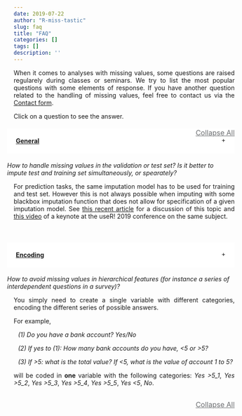 ```yaml
---
date: 2019-07-22
author: "R-miss-tastic"
slug: faq
title: "FAQ"
categories: []
tags: []
description: ''
---
```



<p align="justify">When it comes to analyses with missing values, some questions are raised regularely during classes or seminars. We try to list the most popular questions with some elements of response. If you have another question related to the handling of missing values, feel free to contact us via the <a href="/contact/">Contact form</a>.</p>


<!--more-->

<p align="justify">Click on a question to see the answer.</p>


<div class="container">
  <div class="accordion-option">
    <a href="javascript:void(0)" class="toggle-accordion active" accordion-id="#accordion"></a>
  </div>
  <div class="clearfix"></div>
  <div id="accordion" class="panel-group" role="tablist" aria-multiselectable="true">
    <div class="panel panel-default">
      <div id="h_general_faq" class="panel-heading" role="tab">
        <h4 class="panel-title">
          <a role="button" data-toggle="collapse" data-parent="#accordion" href="#general_faq" aria-expanded="false" aria-controls="general_faq">General</a>
        </h4>
      </div>
      <div id="general_faq" class="panel-collapse collapse show" role="tabpanel" aria-labelledby="h_general_faq">
        <div class="panel-body">
          <div class="container">
            <div id="accordion_general_faq">
              <div class="card">
                <div class="card-header">
                  <a class="collapsed card-block clearfix" data-toggle="collapse" data-target="#prediction-imputation">
                    <div class="col-12"><i>How to handle missing values in the validation or test set? Is it better to impute test and training set simultaneously, or spearately?</i>
                    </div>
                  </a>
                </div>
                <div id="prediction-imputation" class="collapse" data-parent="#accordion_general_faq">  
                  <div class="card-body">
                    <p align="justify" style="margin-left:15px;">For prediction tasks, the same imputation model has to be used for training and test set. However this is not always possible when imputing with some blackbox imputation function that does not allow for specification of a given imputation model. See <a href="https://arxiv.org/abs/1902.06931" target="_blank">this recent article</a> for a discussion of this topic and <a href="https://www.youtube.com/watch?v=z8IuuDe5oXs&t=19s" target="_blank">this video</a> of a keynote at the useR! 2019 conference on the same subject.
                    </p>
                  </div>
                </div>
              </div>
            </div>
            </br>
          </div>
        </div>
      </div>
    </div>
    <!-- --------------------------------------------------------------------------------------------------------------------------- -->
    <div class="panel panel-default">
      <div id="h_encoding_faq" class="panel-heading" role="tab">
        <h4 class="panel-title">
          <a class="collapsed" role="button" data-toggle="collapse" data-parent="#accordion" href="#encoding_faq" aria-expanded="false" aria-controls="encoding_faq">Encoding</a>
        </h4>
      </div>
      <div id="encoding_faq" class="panel-collapse collapse show" role="tabpanel" aria-labelledby="h_encoding_faq">
        <div class="panel-body">
          <div class="container">
            <div id="accordion_encoding_faq">
              <div class="card">
                <div class="card-header">
                  <a class="collapsed card-block clearfix" data-toggle="collapse" data-target="#not-really-missing">
                    <div class="col-12"><i>How to avoid missing values in hierarchical features (for instance a series of interdependent questions in a survey)?</i></div>
                  </a>
                </div>
                <div id="not-really-missing" class="collapse" data-parent="#accordion_encoding_faq">  
                  <div class="card-body">
                    <p align="justify" style="margin-left:15px;">You simply need to create a single variable with different categories, encoding the different series of possible answers.</p><p style="margin-left:15px;">For example, <br><p style="margin-left:25px;"><i>(1) Do you have a bank account? Yes/No</i></p><p style="margin-left:25px;"><i>(2) If yes to (1): How many bank accounts do you have, <5 or >5?</i></p><p style="margin-left:25px;"><i>(3) If >5: what is the total value? If <5, what is the value of account 1 to 5?</i></p><p align="justify" style="margin-left:15px;">will be coded in <b>one</b> variable with the following categories: <i>Yes >5_1</i>, <i>Yes >5_2</i>, <i>Yes >5_3</i>, <i>Yes >5_4</i>, <i>Yes >5_5</i>, <i>Yes <5</i>, <i>No</i>.</p>
                  </div>
                </div>
              </div>
            </div>
            </br>
          </div>
        </div>
      </div>
    </div>
  <div class="accordion-option">
  <a href="javascript:void(0)" class="toggle-accordion active" accordion-id="#accordion"></a>
  </div>
</div>
</div>

<style>
.panel-group {
    padding: 0;
    margin-left: -15px;
}
.panel-default>.panel-heading {
  color: #333;
  background-color: #fff;
  border-color: #e4e5e7;
  padding: 0;
  -webkit-user-select: none;
  -moz-user-select: none;
  -ms-user-select: none;
  user-select: none;
}
.panel-default>.panel-heading a {
  display: block;
  padding: 20px 20px;
}
.panel-collapse>.panel-body {
  padding: 0px 0px;
  margin-left: 0px;
}
.panel-default>.panel-heading a:after {
  content: "";
  position: relative;
  top: 1px;
  display: inline-block;
  font-style: normal;
  font-weight: 400;
  line-height: 1;
  -webkit-font-smoothing: antialiased;
  -moz-osx-font-smoothing: grayscale;
  float: right;
  transition: transform .25s linear;
  -webkit-transition: -webkit-transform .25s linear;
}
.panel-default>.panel-heading a[aria-expanded="true"] {
  background-color: #eee;
}
.panel-default>.panel-heading a[aria-expanded="true"]:after {
  content: "\2212";
  -webkit-transform: rotate(180deg);
  transform: rotate(180deg);
}
.panel-default>.panel-heading a[aria-expanded="false"]:after {
  content: "\002b";
  -webkit-transform: rotate(90deg);
  transform: rotate(90deg);
}
.accordion-option {
  width: 100%;
  float: left;
  clear: both;
  margin: 0px 0;
}
.accordion-option .title {
  font-size: 20px;
  font-weight: bold;
  float: left;
  padding: 0;
  margin: 0;
}
.accordion-option .toggle-accordion {
  float: right;
  font-size: 16px;
  color: #6a6c6f;
}
.accordion-option .toggle-accordion:before {
  content: "Collapse All";
}
.accordion-option .toggle-accordion.active:before {
  content: "Collapse All";
}
</style>
<script>
$(document).ready(function() {
  $(".toggle-accordion").on("click", function() {
    var accordionId = $(this).attr("accordion-id"),
      numPanelOpen = $(accordionId + ' .collapse.in').length;
    $(this).toggleClass("active");
    if (numPanelOpen == 0) {
      openAllPanels(accordionId);
    } else {
      closeAllPanels(accordionId);
    }
  });
  openAllPanels = function(aId) {
    console.log("setAllPanelOpen");
    $(aId + ' .panel-collapse:not(".in")').collapse("show");
  };
  closeAllPanels = function(aId) {
    console.log("setAllPanelclose");
    $(aId + ' .panel-collapse.in').collapse("hide");
  };
});
</script>
